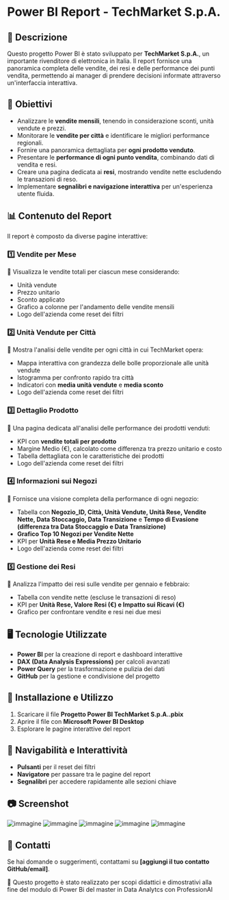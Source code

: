# Power BI Report - TechMarket S.p.A.

## 📌 Descrizione
Questo progetto Power BI è stato sviluppato per **TechMarket S.p.A.**, un importante rivenditore di elettronica in Italia. Il report fornisce una panoramica completa delle vendite, dei resi e delle performance dei punti vendita, permettendo ai manager di prendere decisioni informate attraverso un'interfaccia interattiva.

## 🎯 Obiettivi
- Analizzare le **vendite mensili**, tenendo in considerazione sconti, unità vendute e prezzi.
- Monitorare le **vendite per città** e identificare le migliori performance regionali.
- Fornire una panoramica dettagliata per **ogni prodotto venduto**.
- Presentare le **performance di ogni punto vendita**, combinando dati di vendita e resi.
- Creare una pagina dedicata ai **resi**, mostrando vendite nette escludendo le transazioni di reso.
- Implementare **segnalibri e navigazione interattiva** per un'esperienza utente fluida.

## 📊 Contenuto del Report
Il report è composto da diverse pagine interattive:

### 1️⃣ **Vendite per Mese**
📌 Visualizza le vendite totali per ciascun mese considerando:
- Unità vendute
- Prezzo unitario
- Sconto applicato
- Grafico a colonne per l'andamento delle vendite mensili
- Logo dell'azienda come reset dei filtri

### 2️⃣ **Unità Vendute per Città**
📌 Mostra l'analisi delle vendite per ogni città in cui TechMarket opera:
- Mappa interattiva con grandezza delle bolle proporzionale alle unità vendute
- Istogramma per confronto rapido tra città
- Indicatori con **media unità vendute** e **media sconto**
- Logo dell'azienda come reset dei filtri

### 3️⃣ **Dettaglio Prodotto**
📌 Una pagina dedicata all'analisi delle performance dei prodotti venduti:
- KPI con **vendite totali per prodotto**
- Margine Medio (€), calcolato come differenza tra prezzo unitario e costo
- Tabella dettagliata con le caratteristiche dei prodotti
- Logo dell'azienda come reset dei filtri

### 4️⃣ **Informazioni sui Negozi**
📌 Fornisce una visione completa della performance di ogni negozio:
- Tabella con **Negozio_ID, Città, Unità Vendute, Unità Rese, Vendite Nette, Data Stoccaggio, Data Transizione** e **Tempo di Evasione (differenza tra Data Stoccaggio e Data Transizione)**
- **Grafico Top 10 Negozi per Vendite Nette**
- KPI per **Unità Rese e Media Prezzo Unitario**
- Logo dell'azienda come reset dei filtri

### 5️⃣ **Gestione dei Resi**
📌 Analizza l'impatto dei resi sulle vendite per gennaio e febbraio:
- Tabella con vendite nette (escluse le transazioni di reso)
- KPI per **Unità Rese, Valore Resi (€) e Impatto sui Ricavi (€)**
- Grafico per confrontare vendite e resi nei due mesi

## 🖥️ Tecnologie Utilizzate
- **Power BI** per la creazione di report e dashboard interattive
- **DAX (Data Analysis Expressions)** per calcoli avanzati
- **Power Query** per la trasformazione e pulizia dei dati
- **GitHub** per la gestione e condivisione del progetto

## 📂 Installazione e Utilizzo
1. Scaricare il file **Progetto Power BI TechMarket S.p.A..pbix**
2. Aprire il file con **Microsoft Power BI Desktop**
3. Esplorare le pagine interattive del report

## 🔗 Navigabilità e Interattività
- **Pulsanti** per il reset dei filtri
- **Navigatore** per passare tra le pagine del report
- **Segnalibri** per accedere rapidamente alle sezioni chiave

## 📷 Screenshot
![immagine](https://github.com/user-attachments/assets/66a9fd12-a83b-4d6d-80c5-d81d3f053b96)
![immagine](https://github.com/user-attachments/assets/95446e1d-981f-454a-a19a-6ebd326fc3db)
![immagine](https://github.com/user-attachments/assets/2a0d3877-e99d-4f62-b488-a84557cfa433)
![immagine](https://github.com/user-attachments/assets/0dcf2c8c-91e6-49aa-a5ec-b953d29eedc4)
![immagine](https://github.com/user-attachments/assets/23eb022c-cd8a-462b-9df2-ffec7daa3296)




## 📩 Contatti
Se hai domande o suggerimenti, contattami su **[aggiungi il tuo contatto GitHub/email]**.


📌 Questo progetto è stato realizzato per scopi didattici e dimostrativi alla fine del modulo di Power Bi del master in Data Analytcs con ProfessionAI



